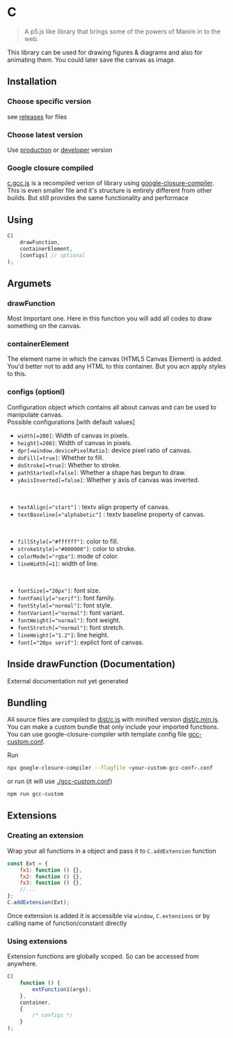 # C

> A p5.js like library that brings some of the powers of Manim in to the web.

This library can be used for drawing figures & diagrams and also for animating them. You could later save the canvas as image.

## Installation

### Choose specific version

see [releases](https://github.com/Roopesh2/C/releases) for files

### Choose latest version

Use [production](dist/c.min.js) or [developer](dist/c.js) version

### Google closure compiled

[c.gcc.js](dist/c.gcc.js) is a recompiled verion of library using [google-closure-compiler](https://www.npmjs.com/package/google-closure-compiler). This is even smaller file and it's structure is entirely different from other builds. But still provides the same functionality and performace

## Using

```js
C(
	drawFunction,
	containerElement,
	[configs] // optional
);
```

## Argumets

### drawFunction

Most Important one. Here in this function you will add all codes to draw something on the canvas.

### containerElement

The element name in which the canvas (HTML5 Canvas Element) is added.
You'd better not to add any HTML to this container.
But you acn apply styles to this.

### configs (optionl)

Configuration object which contains all about canvas and can be used to manipulate canvas.  
Possible configurations [with default values]

- `width[=200]`: Width of canvas in pixels.
- `height[=200]`: Width of canvas in pixels.
- `dpr[=window.devicePixelRatio]`: device pixel ratio of canvas.
- `doFill[=true]`: Whether to fill.
- `doStroke[=true]`: Whether to stroke.
- `pathStarted[=false]`: Whether a shape has begun to draw.
- `yAxisInverted[=false]`: Whether y axis of canvas was inverted.

<br>

- `textAlign[="start"]` : textv align property of canvas.
- `textBaseline[="alphabetic"]` : textv baseline property of canvas.

<br>

- `fillStyle[="#ffffff"]`: color to fill.
- `strokeStyle[="#000000"]`: color to stroke.
- `colorMode[="rgba"]`: mode of color.
- `lineWidth[=1]`: width of line.

<br>

- `fontSize[="20px"]`: font size.
- `fontFamily[="serif"]`: font family.
- `fontStyle[="normal"]`: font style.
- `fontVariant[="normal"]`: font variant.
- `fontWeight[="normal"]`: font weight.
- `fontStretch[="normal"]`: font stretch.
- `lineHeight[="1.2"]`: line height.
- `font[="20px serif"]`: explict font of canvas.

## Inside drawFunction (Documentation)

External documentation not yet generated

## Bundling

All source files are compiled to [dist/c.js](./dist/c.js) with minified version [dist/c.min.js](./dist/c.min.js). You can make a custom bundle that only include your imported functions. You can use google-closure-compiler wtih template config file [gcc-custom.conf](./gcc-custom.conf).

Run

```bash
npx google-closure-compiler --flagfile <your-custom-gcc-conf>.conf
```

or run (it will use [./gcc-custom.conf](./gcc-custom.conf))

```bash
npm run gcc-custom
```

## Extensions

### Creating an extension

Wrap your all functions in a object and pass it to `C.addExtension` function

```js
const Ext = {
	fx1: function () {},
	fx2: function () {},
	fx3: function () {},
	//...
};
C.addExtension(Ext);
```

Once extension is added it is accessible via
`window`, `C.extensions` or by calling name of function/constant directly

### Using extensions

Extension functions are globally scoped. So can be accessed from anywhere.

```js
C(
	function () {
		extFunction1(args);
	},
	container,
	{
		/* configs */
	}
);
```
